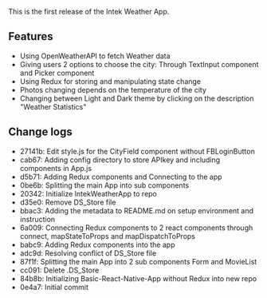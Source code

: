 This is the first release of the Intek Weather App.

## Features
- Using OpenWeatherAPI to fetch Weather data
- Giving users 2 options to choose the city: Through TextInput component and Picker component
- Using Redux for storing and manipulating state change
- Photos changing depends on the temperature of the city
- Changing between Light and Dark theme by clicking on the description "Weather Statistics"

## Change logs
- 27141b: Edit style.js for the CityField component without FBLoginButton
- cab67: Adding config directory to store APIkey and including components in App.js
- d5b71: Adding Redux components and Connecting to the app
- 0be6b: Splitting the main App into sub components
- 20342: Initialize IntekWeatherApp to repo
- d35e0: Remove DS_Store file
- bbac3: Adding the metadata to README.md on setup environment and instruction
- 6a009: Connecting Redux components to 2 react components through connect, mapStateToProps and mapDispatchToProps
- babc9: Adding Redux components into the app
- adc9d: Resolving conflict of DS_Store file
- 87f1f: Splitting the main App into 2 sub components Form and MovieList
- cc091: Delete .DS_Store
- 84b8b: Initializing Basic-React-Native-App without Redux into new repo
- 0e4a7: Initial commit

